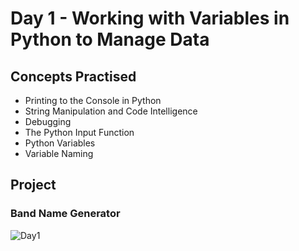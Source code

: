 # Day 1 - Working with Variables in Python to Manage Data
## Concepts Practised
- Printing to the Console in Python
- String Manipulation and Code Intelligence
- Debugging
- The Python Input Function
- Python Variables
- Variable Naming
## Project
### Band Name Generator
![Day1](https://github.com/Nekembe-Boris/user-content/blob/main/100_days_gifs/day_1.gif)
